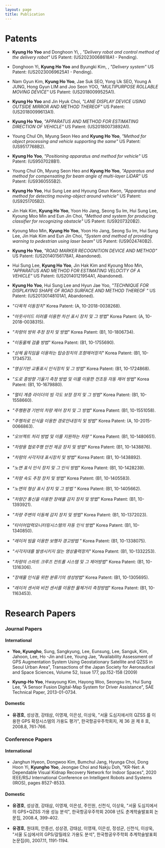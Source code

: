 ```yaml
---
layout: page
title: Publication
---
```


# Patents

- **Kyung Ho Yoo** and Donghoon Yi, , _"Delivery robot and control method of the delivery robot"_ US Patent:	(US20230068618A1 - Pending).
- Donghoon Yi, **Kyung Ho Yoo** and Byungki Kim, , _"Delivery system"_ US Patent:	(US20230069625A1 - Pending).
- Nam Gyun Kim, **Kyung Ho Yoo**, Jae Suk SEO, Yong Uk SEO, Young A JUNG, Hong Gyun LIM and Joo Seon YOO, _"MULTIPURPOSE ROLLABLE MOVING DEVICE"_ US Patent:	(US20180099525A1).
- **Kyung Ho Yoo** and Jin Hyuk Choi, _"LANE DISPLAY DEVICE USING OUTSIDE MIRROR AND METHOD THEREOF"_ US Patent:	(US20180099613A1).
- **Kyung Ho Yoo**, _"APPARATUS AND METHOD FOR ESTIMATING DIRECTION OF VEHICLE"_ US Patent:	(US20180073892A1).
- Young Chul Oh, Myung Seon Heo and **Kyung Ho Yoo**, _"Method for object processing and vehicle supporting the same"_ US Patent:	(US9517768B2).
- **Kyung Ho Yoo**, _"Positioning apparatus and method for vehicle"_ US Patent:	(US9507028B1).
- Young Chul Oh, Myung Seon Heo and **Kyung Ho Yoo**, _"Apparatus and method for compensating for beam angle of multi-layer LiDAR"_ US Patent: (US9360555B2).
- **Kyung Ho Yoo**, Hui Sung Lee and Hyoung Geun Kwon, _"Apparatus and method for detecting moving-object around vehicle"_ US Patent:	(US9251705B2).
- Jin Hak Kim, **Kyung Ho Yoo**, Yoon Ho Jang, Seong Su Im, Hui Sung Lee, Kyoung Moo Min and Eun Jin Choi, _"Method and system for producing classifier for recognizing obstacle"_ US Patent:	(US9207320B2).
- Kyoung Moo Min, **Kyung Ho Yoo**, Yoon Ho Jang, Seong Su Im, Hui Sung Lee, Jin Hak Kim and Eun Jin Choi, _"System and method of providing warning to pedestrian using laser beam"_ US Patent:	(US9024740B2).
- **Kyung Ho Yoo**, _"ROAD MARKER RECOGNITION DEVICE AND METHOD"_ US Patent:	(US20140156178A1, Abandoned).
- Hui Sung Lee, **Kyung Ho Yoo**, Jin Hak Kim and Kyoung Moo Min, _"APPARATUS AND METHOD FOR ESTIMATING VELOCITY OF A VEHICLE"_ US Patent:	(US20140121954A1, Abandoned).
- **Kyung Ho Yoo**, Hui Sung Lee and Hyun Jae Yoo, _"TECHNIQUE FOR DISPLAYING SHAPE OF ROAD SURFACE AND METHOD THEREOF "_ US Patent:	(US20130148101A1, Abandoned).

- _"다목적 이동장치"_ Korea Patent:	(A, 10-2018-0038268).
- _"아웃사이드 미러를 이용한 차선 표시 장치 및 그 방법"_ Korea Patent:	(A, 10-2018-0038315).
- _"차량의 방위 추정 장치 및 방법"_ Korea Patent:	(B1, 10-1806734).
- _"이동물체 검출 방법"_ Korea Patent:	(B1, 10-1755690).
- _"상체 움직임을 이용하는 탑승장치의 조향제어장치"_ Korea Patent:	(B1, 10-1734573).
- _"영상기반 교통표시 인식장치 및 그 방법"_ Korea Patent:	(B1, 10-1724868).
- _"도로 종방향 기울기 측정 방법 및 이를 이용한 전조등 자동 제어 방법"_ Korea Patent:	(B1, 10-1679880).
- _"멀티 계층 라이더의 빔 각도 보정 장치 및 그 방법"_ Korea Patent:	(B1, 10-1558660).
- _"주행환경 기반의 차량 제어 장치 및 그 방법"_ Korea Patent:	(B1, 10-1551058).
- _"주행차로 인식을 이용한 경로안내장치 및 방법"_ Korea Patent:	(A, 10-2015-0066863).
- _"오브젝트 처리 방법 및 이를 지원하는 차량 "_ Korea Patent:	(B1, 10-1480651).
- _"차량용 협로주행 안전 제공 장치 및 방법"_ Korea Patent:	(B1, 10-1438876).
- _"차량의 사각지대 표시장치 및 방법"_ Korea Patent:	(B1, 10-1438892).
- _"노면 표식 인식 장치 및 그 인식 방법"_ Korea Patent:	(B1, 10-1428239).
- _"차량 속도 추정 장치 및 방법"_ Korea Patent:	(B1, 10-1405583).
- _"노면의 형상 표시 장치 및 그 방법 "_ Korea Patent:	(B1, 10-1405662).
- _"차량간 통신을 이용한 장애물 감지 장치 및 방법"_ Korea Patent:	(B1, 10-1393921).
- _"차량 주변의 이동체 감지 장치 및 방법"_ Korea Patent:	(B1, 10-1372023).
- _"타이어압력모니터링시스템의 자동 인식 방법"_ Korea Patent:	(B1, 10-1340850).
- _"레이저 빔을 이용한 보행자 경고방법 "_ Korea Patent:	(B1, 10-1338075).
- _"사각지대를 발생시키지 않는 영상출력장치"_ Korea Patent:	(B1, 10-1332253).
- _"차량의 스마트 크루즈 컨트롤 시스템 및 그 제어방법"_ Korea Patent:	(B1, 10-1316306).
- _"장애물 인식을 위한 분류기의 생성방법"_ Korea Patent:	(B1, 10-1305695).
- _"레이저 센서와 비전 센서를 이용한 물체거리 측정방법"_ Korea Patent:	(B1, 10-1163453).

# Research Papers

### Journal Papers

#### International

- **Yoo, Kyungho**, Sung, Sangkyung, Lee, Eunsung, Lee, Sanguk, Kim, Jahoon, Lee, Ho -Jin and Lee, Young Jae, "Availability Assessment of GPS Augmentation System Using Geostationary Satellite and QZSS in Seoul Urban Area", Transactions of the Japan Society for Aeronautical and Space Sciences, Volume 52, Issue 177, pp.152-158 (2009)

- **Kyung-Ho Yoo**, Hwayoung Kim, Hayong Woo, Seongsu Im, Hui Sung Lee, "A Sensor Fusion Digital-Map System for Driver Assistance", SAE Technical Paper, 2013-01-0734.

#### Domestic

- **유경호**, 성상경, 강태삼, 이영재, 이은성, 이상욱, "서울 도심지에서의 QZSS 를 이용한 GPS 확장시스템의 가용도 평가", 한국항공우주학회지, 제 36 권 제 8 호, 2008.8, 761-766.


### Conference Papers

#### International

- Janghun Hyeon, Dongwoo Kim, Bumchul Jang, Hyunga Choi, Dong Hoon Yi, **Kyungho Yoo**, Jeongae Choi and Nakju Doh, "KR-Net: A Dependable Visual Kidnap Recovery Network for Indoor Spaces", 2020 IEEE/RSJ International Conference on Intelligent Robots and Systems (IROS), pages 8527-8533.

#### Domestic

- **유경호**, 성상경, 강태삼, 이영재, 이은성, 주인원, 신천식, 이상욱, "서울 도심지에서의 GPS+QZSS 가용 성능 분석", 한국항공우주학회 2008 년도 춘계학술발표회 논문집, 2008.4, 399-402.

- **유경호**, 원대희, 안종선, 성상경, 강태삼, 이영재, 이은성, 정성균, 신천식, 이상욱, "서울 도심에서의 GPS/갈릴레오 가용도 분석", 한국항공우주학회 추계학술발표회 논문집(II), 2007.11, 1191-1194.
